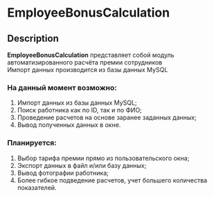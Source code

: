 # EmployeeBonusCalculation
## Description
**EmployeeBonusCalculation** представляет собой модуль автоматизированного расчёта премии сотрудников <br>
Импорт данных производится из базы данных MySQL <br>
### На данный момент возможно:
1. Импорт данных из базы данных MySQL;
2. Поиск работника как по ID, так и по ФИО;
3. Проведение расчетов на основе заранее заданных данных;
4. Вывод полученных данных в окне.
### Планируется:
1. Выбор тарифа премии прямо из пользовательского окна;
2. Экспорт данных в файл и/или базу данных;
3. Вывод фотографии работника;
3. Более гибкое подведение расчетов, учет большего количества показателей.

